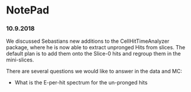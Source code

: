 # NotePad


### 10.9.2018

We discussed Sebastians new additions to the CellHitTimeAnalyzer package, where he is now able to extract unpronged Hits from slices. The default plan is to add them onto the Slice-0 hits and regroup them in the mini-slices.

There are several questions we would like to answer in the data and MC:
* What is the E-per-hit spectrum for the un-pronged hits 
